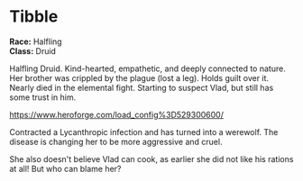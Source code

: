 # Tibble

**Race:** Halfling<br>
**Class:** Druid

Halfling Druid. Kind-hearted, empathetic, and deeply connected to nature. Her brother was crippled by the plague (lost a leg). Holds guilt over it. Nearly died in the elemental fight. Starting to suspect Vlad, but still has some trust in him.

https://www.heroforge.com/load_config%3D529300600/

Contracted a Lycanthropic infection and has turned into a werewolf. The disease is changing her to be more aggressive and cruel. 

She also doesn't believe Vlad can cook, as earlier she did not like his rations at all! But who can blame her?